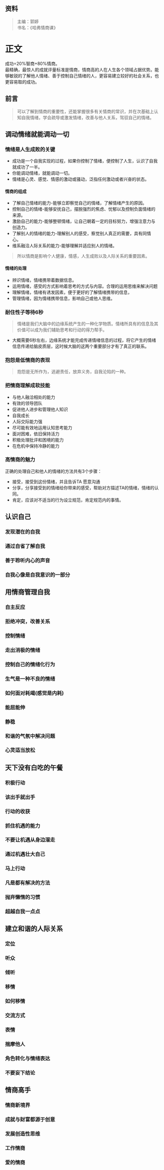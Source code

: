 ## 资料
> 主编：郭婷 <br>
> 书名：《哈弗情商课》
# 正文
成功=20%智商+80%情商。<br>
最精确，最惊人的成就评量标准是情商，情商高的人在人生各个领域占据优势。能够敏锐的了解他人情绪、善于控制自己情绪的人，更容易建立较好的社会关系，也更容易取的成功。
## 前言
> 可以了解到情商的重要性，还能掌握很多有关情商的常识，并在次基础上认知自我情绪，学会疏导或激发情绪，改善与他人关系，驾驭自己的情绪。

## 调动情绪就能调动一切

### 情绪是人生成败的关键
* 成功是一个自我实现的过程，如果你控制了情绪，便控制了人生，认识了自我就成功了一半。
* 你能调动情绪，就能调动一切。
* 情绪是心灵、感觉、情感的激动或骚动，泛指任何激动或者兴奋的状态。
#### 情商的组成
* 了解自己情绪的能力-能够立即察觉自己的情绪，了解情绪产生的原因。
* 控制自己的情绪-能够安抚自己，摆脱强烈的焦虑、忧郁以及控制负面情绪的来源。
* 激励自己的能力-能够整顿情绪，让自己朝着一定的目标努力，增强注意力与创造力。
* 了解别人的情绪的能力-理解别人的感受，察觉别人真正的需要，具有同情心。
* 维系融洽人际关系的能力-能够理解并适应别人的情绪。
> 所以情商是影响个人健康，情感，人生成败以及人际关系的重要因素。
#### 情绪的处理
* 辨识情绪，情绪携带着数据信息。
* 运用情绪，感受的方式影响着思考的方式与内容。合理的运用思维来解决问题
* 理解情绪，情绪有诱发因素，便于更好的了解情绪携带的信息，
* 管理情绪，因为情绪携带信息，影响自己或他人思维。
### 耐住性子等待6秒
> 情绪是我们大脑中的边缘系统产生的一种化学物质。情绪所具有的信息及其价值可以成为我们辅助思考和行动的得力帮手。
* 大概需要6秒左右，边缘系统才能完成传递情绪信息的过程，将它产生的情绪信息传递给脑皮质层，这时候大脑的这两个重要部分才有了真正的联系。
### 抱怨是低情商的表现
> 抱怨是无所作为，逃避责任，放弃义务，自我沦陷的一种。
### 把情商理解成软技能
* 与他人融洽相处的能力
* 有效的领导团队
* 促进他人进步和管理他人知识
* 自我成长
* 人际交际能力强
* 尽可能有效地运用认知思考能力
* 面对困难，依旧保持活力
* 积极处理批评和困境的能力
* 在危机中保持冷静的能力
### 高情商的魅力
正确的处理自己和他人的情绪的方法共有3个步骤：
* 接受，接受到这份情绪，并且告诉TA 愿意沟通
* 分享，分享接受到的情绪给你带来的感受，帮助对方描述TA的情绪，情绪的认同。
* 肯定，应该对不适当的行为设立规范，肯定规范内的事情。
## 认识自己
### 发现潜在的自我
### 通过自省了解自我
### 善于聆听内心的声音
### 自我心像是自我意识的一部分

## 用情商管理自我
### 自主反应
### 拒绝冲突，改善关系
### 控制情绪
### 走出消极的情绪
### 控制自己的情绪化行为
### 生气是一种不良的情绪
### 如何面对耗竭(感觉是内耗)
### 能屈能伸
### 静稳
### 和谐的气氛中解决问题
### 心灵适当放松

## 天下没有白吃的午餐
### 积极行动
### 该出手就出手
### 行动的收获
### 抓住机遇的能力
### 不要让机遇从身边溜走
### 通过机遇壮大自己
### 马上行动
### 凡是都有解决的方法 
### 抛弃懒惰的习惯
### 超越自我一点点

## 建立和谐的人际关系
### 定位
### 听众
### 倾听
### 移情
### 如何移情
### 交流方式
### 表情
### 揣摩他人
### 角色转化与情绪表达
### 不要妄下结论

## 情商高手
### 情商新境界
### 成就与财富都源于创意
### 发展创造性思维
### 工作情商
### 爱的情商 

